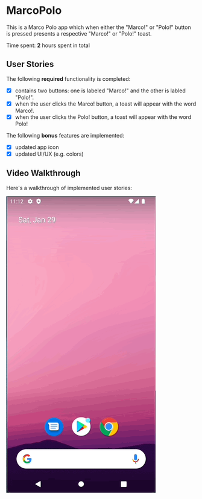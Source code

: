 # MarcoPolo

This is a Marco Polo app which when either the "Marco!" or "Polo!" button is pressed presents a respective "Marco!" or "Polo!" toast.

Time spent: **2** hours spent in total

## User Stories

The following **required** functionality is completed:

- [X] contains two buttons:  one is labeled "Marco!"  and the other is labled "Polo!".
- [X] when the user clicks the Marco! button, a toast will appear with the word Marco!.
- [X] when the user clicks the Polo! button, a toast will appear with the word Polo!

The following **bonus** features are implemented:

- [X] updated app icon
- [X] updated UI/UX (e.g. colors)

## Video Walkthrough

Here's a walkthrough of implemented user stories:

<img src='https://github.com/kabirdhillon7/MarcoPolo/blob/master/Walkthrough.gif' title='Video Walkthrough' width='' alt='Video Walkthrough' />
